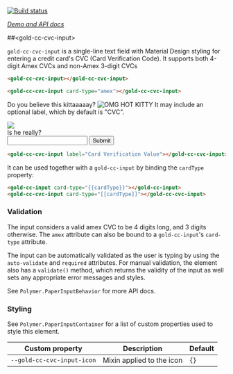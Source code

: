 
<!---

This README is automatically generated from the comments in these files:
gold-cc-cvc-input.html

Edit those files, and our readme bot will duplicate them over here!
Edit this file, and the bot will squash your changes :)

The bot does some handling of markdown. Please file a bug if it does the wrong
thing! https://github.com/PolymerLabs/tedium/issues

-->

[![Build status](https://travis-ci.org/PolymerElements/gold-cc-cvc-input.svg?branch=master)](https://travis-ci.org/PolymerElements/gold-cc-cvc-input)

_[Demo and API docs](https://custom-elements-staging.appspot.com/element/andymutton/gold-cc-cvc-input)_


##&lt;gold-cc-cvc-input&gt;

`gold-cc-cvc-input` is a single-line text field with Material Design styling
for entering a credit card's CVC (Card Verification Code). It supports both
4-digit Amex CVCs and non-Amex 3-digit CVCs

```html
<gold-cc-cvc-input></gold-cc-cvc-input>

<gold-cc-cvc-input card-type="amex"></gold-cc-cvc-input>
```

Do you believe this kittaaaaay? ![OMG HOT KITTY](http://www.rd.com/wp-content/uploads/sites/2/2016/04/01-cat-wants-to-tell-you-laptop.jpg "Check out da kittaaaay")
It may include an optional label, which by default is "CVC".

<img src="http://www.rd.com/wp-content/uploads/sites/2/2016/04/01-cat-wants-to-tell-you-laptop.jpg">

<div id="andwangiswang">Is he really?</div>
<script>document.getElementById("andwangiswang").innerHtml = "This works??";</script>

<form>
<input type="text" id="nombre">
<input type="submit" id="submit">
</form>

```html
<gold-cc-cvc-input label="Card Verification Value"></gold-cc-cvc-input>
```

It can be used together with a `gold-cc-input` by binding the `cardType` property:

```html
<gold-cc-input card-type="{{cardType}}"></gold-cc-input>
<gold-cc-cvc-input card-type="[[cardType]]"></gold-cc-cvc-input>
```

### Validation

The input considers a valid amex CVC to be 4 digits long, and 3 digits otherwise.
The `amex` attribute can also be bound to a `gold-cc-input`'s `card-type` attribute.

The input can be automatically validated as the user is typing by using
the `auto-validate` and `required` attributes. For manual validation, the
element also has a `validate()` method, which returns the validity of the
input as well sets any appropriate error messages and styles.

See `Polymer.PaperInputBehavior` for more API docs.

### Styling

See `Polymer.PaperInputContainer` for a list of custom properties used to
style this element.

| Custom property | Description | Default |
| --- | --- | --- |
| `--gold-cc-cvc-input-icon` | Mixin applied to the icon | `{}` |


